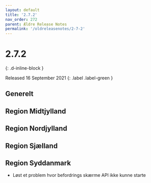 ```yaml
---
layout: default
title: '2.7.2'
nav_order: 272
parent: Ældre Release Notes
permalink: '/oldreleasenotes/2-7-2'
---
```


# 2.7.2
{: .d-inline-block }

Released 16 September 2021
{: .label .label-green }

## Generelt

## Region Midtjylland

## Region Nordjylland

## Region Sjælland

## Region Syddanmark
- Løst et problem hvor befordrings skærme API ikke kunne starte
